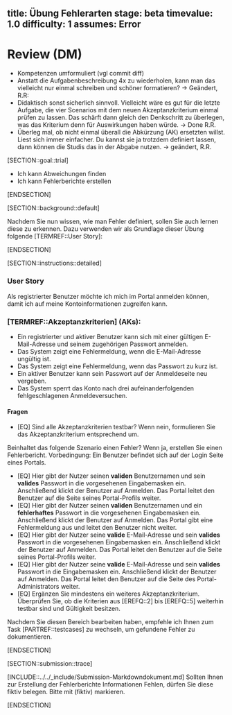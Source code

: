 title: Übung Fehlerarten
stage: beta
timevalue: 1.0
difficulty: 1
assumes: Error
---
# Review (DM)
- Kompetenzen umformuliert (vgl commit diff)
- Anstatt die Aufgabenbeschreibung 4x zu wiederholen, kann man das vielleicht nur einmal schreiben und schöner formatieren? -> Geändert, R.R:
- Didaktisch sonst sicherlich sinnvoll. Vielleicht wäre es gut für die letzte Aufgabe, die vier Scenarios mit dem neuen Akzeptanzkriterium einmal prüfen zu lassen. Das schärft dann gleich den Denkschritt zu überlegen, was das Kriterium denn für Auswirkungen haben würde. -> Done R.R.
- Überleg mal, ob nicht einmal überall die Abkürzung (AK) ersetzten willst. Liest sich immer einfacher. Du kannst sie ja trotzdem definiert lassen, dann können die Studis das in der Abgabe nutzen. -> geändert, R.R.

[SECTION::goal::trial]

- Ich kann Abweichungen finden
- Ich kann Fehlerberichte erstellen

[ENDSECTION]

[SECTION::background::default]

Nachdem Sie nun wissen, wie man Fehler definiert, sollen Sie auch lernen diese zu erkennen. Dazu
verwenden wir als Grundlage dieser Übung folgende [TERMREF::User Story]:

[ENDSECTION]

[SECTION::instructions::detailed]

### User Story

Als registrierter Benutzer möchte ich mich im Portal anmelden können, damit ich auf meine
Kontoinformationen zugreifen kann.

### [TERMREF::Akzeptanzkriterien] (AKs):

- Ein registrierter und aktiver Benutzer kann sich mit einer gültigen E-Mail-Adresse und seinem
  zugehörigen Passwort anmelden.
- Das System zeigt eine Fehlermeldung, wenn die E-Mail-Adresse ungültig ist.
- Das System zeigt eine Fehlermeldung, wenn das Passwort zu kurz ist.
- Ein aktiver Benutzer kann sein Passwort auf der Anmeldeseite neu vergeben.
- Das System sperrt das Konto nach drei aufeinanderfolgenden fehlgeschlagenen Anmeldeversuchen.

#### Fragen

- [EQ] Sind alle Akzeptanzkriterien testbar? Wenn nein, formulieren Sie das Akzeptanzkriterium
  entsprechend um.

Beinhaltet das folgende Szenario einen Fehler? Wenn ja, erstellen Sie einen Fehlerbericht.
Vorbedingung: Ein Benutzer befindet sich auf der Login Seite eines Portals.

- [EQ] Hier gibt der Nutzer seinen **validen** Benutzernamen und sein **valides** Passwort in die
  vorgesehenen Eingabemasken ein. Anschließend klickt der Benutzer auf Anmelden. Das Portal leitet
  den Benutzer auf die Seite seines Portal-Profils weiter.
- [EQ] Hier gibt der Nutzer seinen **validen** Benutzernamen und ein **fehlerhaftes** Passwort in
  die vorgesehenen Eingabemasken ein. Anschließend klickt der Benutzer auf Anmelden.
  Das Portal gibt eine Fehlermeldung aus und leitet den Benutzer nicht weiter.
- [EQ] Hier gibt der Nutzer seine **valide** E-Mail-Adresse und sein **valides** Passwort in die
  vorgesehenen Eingabemasken ein. Anschließend klickt der Benutzer auf Anmelden.
  Das Portal leitet den Benutzer auf die Seite seines Portal-Profils weiter.
- [EQ] Hier gibt der Nutzer seine **valide** E-Mail-Adresse und sein **valides** Passwort in die
  Eingabemasken ein. Anschließend klickt der Benutzer auf Anmelden.
  Das Portal leitet den Benutzer auf die Seite des Portal-Administrators weiter.
- [EQ] Ergänzen Sie mindestens ein weiteres Akzeptanzkriterium. Überprüfen Sie, ob die Kriterien aus
  [EREFQ::2] bis [EREFQ::5] weiterhin testbar sind und Gültigkeit besitzen.

Nachdem Sie diesen Bereich bearbeiten haben, empfehle ich Ihnen zum Task [PARTREF::testcases] zu
wechseln, um gefundene Fehler zu dokumentieren.

[ENDSECTION]

[SECTION::submission::trace]

[INCLUDE::../../_include/Submission-Markdowndokument.md]
Sollten Ihnen zur Erstellung der Fehlerberichte Informationen Fehlen, dürfen Sie diese fiktiv belegen.
Bitte mit (fiktiv) markieren.

[ENDSECTION]
